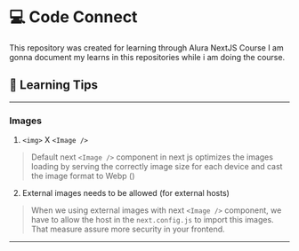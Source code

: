 # 💻 Code Connect

This repository was created for learning through Alura NextJS Course
I am gonna document my learns in this repositories while i am doing the course.

## 📖 Learning Tips

---

### Images

1. `<img>` X `<Image />`

> Default next `<Image />` component in next js optimizes the images loading by serving the correctly image size for each device and cast the image format to Webp ()

2. External images needs to be allowed (for external hosts)

> When we using external images with next `<Image />` component, we have to allow the host in the `next.config.js` to import this images. That measure assure more security in your frontend.

---
